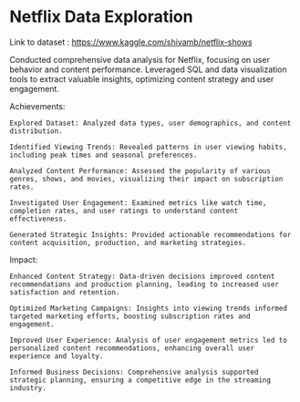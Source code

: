 # Netflix Data Exploration
Link to dataset : https://www.kaggle.com/shivamb/netflix-shows

Conducted comprehensive data analysis for Netflix, focusing on user behavior and content performance. Leveraged SQL and data visualization tools to extract valuable insights, optimizing content strategy and user engagement.

Achievements:

    Explored Dataset: Analyzed data types, user demographics, and content distribution.
    
    Identified Viewing Trends: Revealed patterns in user viewing habits, including peak times and seasonal preferences.
    
    Analyzed Content Performance: Assessed the popularity of various genres, shows, and movies, visualizing their impact on subscription rates.
    
    Investigated User Engagement: Examined metrics like watch time, completion rates, and user ratings to understand content effectiveness.
    
    Generated Strategic Insights: Provided actionable recommendations for content acquisition, production, and marketing strategies.

Impact:

    Enhanced Content Strategy: Data-driven decisions improved content recommendations and production planning, leading to increased user satisfaction and retention.
    
    Optimized Marketing Campaigns: Insights into viewing trends informed targeted marketing efforts, boosting subscription rates and engagement.
    
    Improved User Experience: Analysis of user engagement metrics led to personalized content recommendations, enhancing overall user experience and loyalty.
    
    Informed Business Decisions: Comprehensive analysis supported strategic planning, ensuring a competitive edge in the streaming industry.
